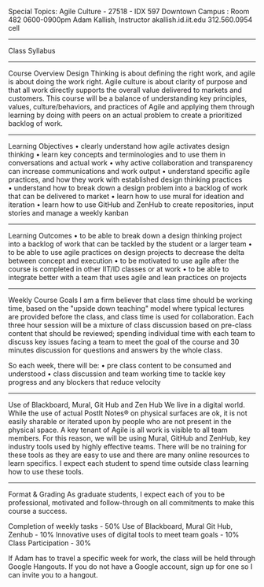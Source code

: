 Special Topics: Agile Culture - 27518 - IDX 597
Downtown Campus : Room 482
0600-0900pm
Adam Kallish, Instructor
akallish.id.iit.edu
312.560.0954 cell

- - - - - - - - - - - - - - - - - - - - - - - - - - - - - - - - - - - - - - -
Class Syllabus
- - - - - - - - - - - - - - - - - - - - - - - - - - - - - - - - - - - - - - -
Course Overview
Design Thinking is about defining the right work, and agile is about doing the work right. Agile culture is about clarity of purpose and that all work directly supports the overall value delivered to markets and customers. This course will be a balance of understanding key principles, values, culture/behaviors, and practices of Agile and applying them through learning by doing with peers on an actual problem to create a prioritized backlog of work.

- - - - - - - - - - - - - - - - - - - - - - - - - - - - - - - - - - - - - - -
Learning Objectives
• clearly understand how agile activates design thinking
• learn key concepts and terminologies and to use them in conversations and actual work 
• why active collaboration and transparency can increase communications and work output
• understand specific agile practices, and how they work with established design thinking practices
• understand how to break down a design problem into a backlog of work that can be delivered to market
• learn how to use mural for ideation and iteration
• learn how to use GitHub and ZenHub to create repositories, input stories and manage a weekly kanban

- - - - - - - - - - - - - - - - - - - - - - - - - - - - - - - - - - - - - - -
Learning Outcomes
• to be able to break down a design thinking project into a backlog of work that can be tackled by the student or a larger team
• to be able to use agile practices on design projects to decrease the delta between concept and execution
• to be motivated to use agile after the course is completed in other IIT/ID classes or at work
• to be able to integrate better with a team that uses agile and lean practices on projects

- - - - - - - - - - - - - - - - - - - - - - - - - - - - - - - - - - - - - - -
Weekly Course Goals
I am a firm believer that class time should be working time, based on the "upside down teaching" model where typical lectures are provided before the class, and class time is used for collaboration. Each three hour session will be a mixture of class discussion based on pre-class content that should be reviewed; spending individual time with each team to discuss key issues facing a team to meet the goal of the course and 30 minutes discussion for questions and answers by the whole class. 

So each week, there will be:
• pre class content to be consumed and understood
• class discussion and team working time to tackle key progress and any blockers that reduce velocity

- - - - - - - - - - - - - - - - - - - - - - - - - - - - - - - - - - - - - - -
Use of Blackboard, Mural, Git Hub and Zen Hub
We live in a digital world. While the use of actual PostIt Notes® on physical surfaces are ok, it is not easily sharable or iterated upon by people who are not present in the physical space. A key tenant of Agile is all work is visible to all team members. For this reason, we will be using Mural, GitHub and ZenHub, key industry tools used by highly effective teams. There will be no training for these tools as they are easy to use and there are many online resources to learn specifics. I expect each student to spend time outside class learning how to use these tools.

- - - - - - - - - - - - - - - - - - - - - - - - - - - - - - - - - - - - - - -
Format & Grading
As graduate students, I expect each of you to be professional, motivated and follow-through on all commitments to make this course a success. 

Completion of weekly tasks - 50%
Use of Blackboard, Mural Git Hub, Zenhub - 10%
Innovative uses of digital tools to meet team goals - 10%
Class Participation - 30%

If Adam has to travel a specific week for work, the class will be held through Google Hangouts. If you do not have a Google account, sign up for one so I can invite you to a hangout.



